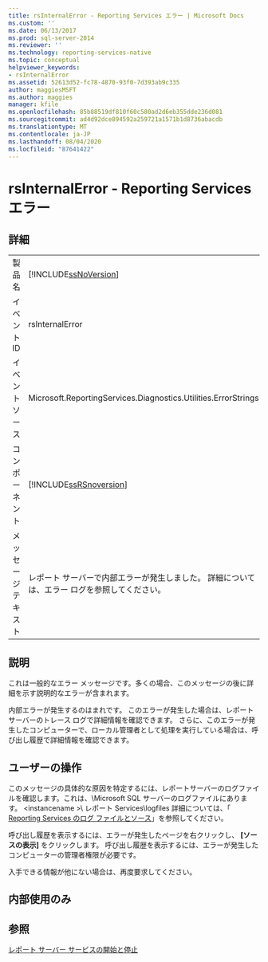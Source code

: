 ```yaml
---
title: rsInternalError - Reporting Services エラー | Microsoft Docs
ms.custom: ''
ms.date: 06/13/2017
ms.prod: sql-server-2014
ms.reviewer: ''
ms.technology: reporting-services-native
ms.topic: conceptual
helpviewer_keywords:
- rsInternalError
ms.assetid: 52613d52-fc78-4870-93f0-7d393ab9c335
author: maggiesMSFT
ms.author: maggies
manager: kfile
ms.openlocfilehash: 85b88519df810f60c580ad2d6eb355dde236d081
ms.sourcegitcommit: ad4d92dce894592a259721a1571b1d8736abacdb
ms.translationtype: MT
ms.contentlocale: ja-JP
ms.lasthandoff: 08/04/2020
ms.locfileid: "87641422"
---
```

# <a name="rsinternalerror---reporting-services-error"></a>rsInternalError - Reporting Services エラー
    
## <a name="details"></a>詳細  
  
|||  
|-|-|  
|製品名|[!INCLUDE[ssNoVersion](../../includes/ssnoversion-md.md)]|  
|イベント ID|rsInternalError|  
|イベント ソース|Microsoft.ReportingServices.Diagnostics.Utilities.ErrorStrings|  
|コンポーネント|[!INCLUDE[ssRSnoversion](../../includes/ssrsnoversion-md.md)]|  
|メッセージ テキスト|レポート サーバーで内部エラーが発生しました。 詳細については、エラー ログを参照してください。|  
  
## <a name="explanation"></a>説明  
 これは一般的なエラー メッセージです。多くの場合、このメッセージの後に詳細を示す説明的なエラーが含まれます。  
  
 内部エラーが発生するのはまれです。 このエラーが発生した場合は、レポート サーバーのトレース ログで詳細情報を確認できます。 さらに、このエラーが発生したコンピューターで、ローカル管理者として処理を実行している場合は、呼び出し履歴で詳細情報を確認できます。  
  
## <a name="user-action"></a>ユーザーの操作  
 このメッセージの具体的な原因を特定するには、レポートサーバーのログファイルを確認します。これは、\Microsoft SQL サーバーのログファイルにあります。 \<instancename >\ レポート Services\logfiles 詳細については、「 [Reporting Services のログ ファイルとソース](../report-server/reporting-services-log-files-and-sources.md)」を参照してください。  
  
 呼び出し履歴を表示するには、エラーが発生したページを右クリックし、 **[ソースの表示]** をクリックします。 呼び出し履歴を表示するには、エラーが発生したコンピューターの管理者権限が必要です。  
  
 入手できる情報が他にない場合は、再度要求してください。  
  
## <a name="internal-only"></a>内部使用のみ  
  
## <a name="see-also"></a>参照  
 [レポート サーバー サービスの開始と停止](../report-server/start-and-stop-the-report-server-service.md)  
  
  

